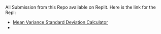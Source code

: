All Submission from this Repo available on Replit.
Here is the link for the Repl:

- [Mean Variance Standard Deviation Calculator](https://replit.com/@fxrdhan/Mean-Variance-Standard-Deviation-Calculator#main.py)
- 
